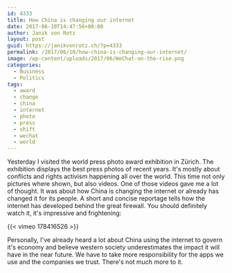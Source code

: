 ```yaml
---
id: 4333
title: How China is changing our internet
date: 2017-06-10T14:47:56+00:00
author: Janik von Rotz
layout: post
guid: https://janikvonrotz.ch/?p=4333
permalink: /2017/06/10/how-china-is-changing-our-internet/
image: /wp-content/uploads/2017/06/WeChat-on-the-rise.png
categories:
  - Business
  - Politics
tags:
  - award
  - change
  - china
  - internet
  - photo
  - press
  - shift
  - wechat
  - world
---
```

Yesterday I visited the world press photo award exhibition in Zürich. The exhibition displays the best press photos of recent years. It's mostly about conflicts and rights activism happening all over the world. This time not only pictures where shown, but also videos. One of those videos gave me a lot of thought. It was about how China is changing the internet or already has changed it for its people. A short and concise reportage tells how the internet has developed behind the great firewall. You should definitely watch it, it's impressive and frightening:
<!--more-->

{{< vimeo 178416526 >}}

Personally, I've already heard a lot about China using the internet to govern it's economy and believe western society underestimates the impact it will have in the near future. We have to take more responsibility for the apps we use and the companies we trust. There's not much more to it.